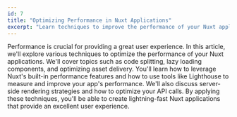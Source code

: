 ```yaml
---
id: 7
title: "Optimizing Performance in Nuxt Applications"
excerpt: "Learn techniques to improve the performance of your Nuxt applications."
---
```


Performance is crucial for providing a great user experience. In this article, we'll explore various techniques to optimize the performance of your Nuxt applications. We'll cover topics such as code splitting, lazy loading components, and optimizing asset delivery. You'll learn how to leverage Nuxt's built-in performance features and how to use tools like Lighthouse to measure and improve your app's performance. We'll also discuss server-side rendering strategies and how to optimize your API calls. By applying these techniques, you'll be able to create lightning-fast Nuxt applications that provide an excellent user experience.
